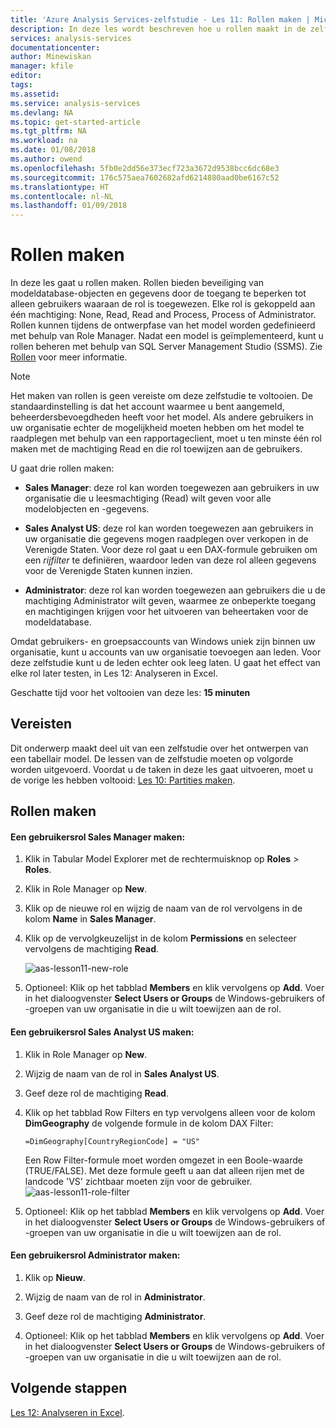 ```yaml
---
title: 'Azure Analysis Services-zelfstudie - Les 11: Rollen maken | Microsoft Docs'
description: In deze les wordt beschreven hoe u rollen maakt in de zelfstudie over Azure Analysis Services.
services: analysis-services
documentationcenter: 
author: Minewiskan
manager: kfile
editor: 
tags: 
ms.assetid: 
ms.service: analysis-services
ms.devlang: NA
ms.topic: get-started-article
ms.tgt_pltfrm: NA
ms.workload: na
ms.date: 01/08/2018
ms.author: owend
ms.openlocfilehash: 5fb0e2dd56e373ecf723a3672d9538bcc6dc68e3
ms.sourcegitcommit: 176c575aea7602682afd6214880aad0be6167c52
ms.translationtype: HT
ms.contentlocale: nl-NL
ms.lasthandoff: 01/09/2018
---
```

# <a name="create-roles"></a>Rollen maken

In deze les gaat u rollen maken. Rollen bieden beveiliging van modeldatabase-objecten en gegevens door de toegang te beperken tot alleen gebruikers waaraan de rol is toegewezen. Elke rol is gekoppeld aan één machtiging: None, Read, Read and Process, Process of Administrator. Rollen kunnen tijdens de ontwerpfase van het model worden gedefinieerd met behulp van Role Manager. Nadat een model is geïmplementeerd, kunt u rollen beheren met behulp van SQL Server Management Studio (SSMS). Zie [Rollen](https://docs.microsoft.com/sql/analysis-services/tabular-models/roles-ssas-tabular) voor meer informatie.
  
> [!NOTE]  
> Het maken van rollen is geen vereiste om deze zelfstudie te voltooien. De standaardinstelling is dat het account waarmee u bent aangemeld, beheerdersbevoegdheden heeft voor het model. Als andere gebruikers in uw organisatie echter de mogelijkheid moeten hebben om het model te raadplegen met behulp van een rapportageclient, moet u ten minste één rol maken met de machtiging Read en die rol toewijzen aan de gebruikers.  
  
U gaat drie rollen maken:  
  
-   **Sales Manager**: deze rol kan worden toegewezen aan gebruikers in uw organisatie die u leesmachtiging (Read) wilt geven voor alle modelobjecten en -gegevens.  
  
-   **Sales Analyst US**: deze rol kan worden toegewezen aan gebruikers in uw organisatie die gegevens mogen raadplegen over verkopen in de Verenigde Staten. Voor deze rol gaat u een DAX-formule gebruiken om een *rijfilter* te definiëren, waardoor leden van deze rol alleen gegevens voor de Verenigde Staten kunnen inzien.  
  
-   **Administrator**: deze rol kan worden toegewezen aan gebruikers die u de machtiging Administrator wilt geven, waarmee ze onbeperkte toegang en machtigingen krijgen voor het uitvoeren van beheertaken voor de modeldatabase.  
  
Omdat gebruikers- en groepsaccounts van Windows uniek zijn binnen uw organisatie, kunt u accounts van uw organisatie toevoegen aan leden. Voor deze zelfstudie kunt u de leden echter ook leeg laten. U gaat het effect van elke rol later testen, in Les 12: Analyseren in Excel.  
  
Geschatte tijd voor het voltooien van deze les: **15 minuten**  
  
## <a name="prerequisites"></a>Vereisten  
Dit onderwerp maakt deel uit van een zelfstudie over het ontwerpen van een tabellair model. De lessen van de zelfstudie moeten op volgorde worden uitgevoerd. Voordat u de taken in deze les gaat uitvoeren, moet u de vorige les hebben voltooid: [Les 10: Partities maken](../tutorials/aas-lesson-10-create-partitions.md).  
  
## <a name="create-roles"></a>Rollen maken  
  
#### <a name="to-create-a-sales-manager-user-role"></a>Een gebruikersrol Sales Manager maken:  
  
1.  Klik in Tabular Model Explorer met de rechtermuisknop op **Roles** > **Roles**.  
  
2.  Klik in Role Manager op **New**.  
  
3.  Klik op de nieuwe rol en wijzig de naam van de rol vervolgens in de kolom **Name** in **Sales Manager**.  
  
4.  Klik op de vervolgkeuzelijst in de kolom **Permissions** en selecteer vervolgens de machtiging **Read**. 

    ![aas-lesson11-new-role](../tutorials/media/aas-lesson11-new-role.png) 
  
5.  Optioneel: Klik op het tabblad **Members** en klik vervolgens op **Add**. Voer in het dialoogvenster **Select Users or Groups** de Windows-gebruikers of -groepen van uw organisatie in die u wilt toewijzen aan de rol.  
  
#### <a name="to-create-a-sales-analyst-us-user-role"></a>Een gebruikersrol Sales Analyst US maken:  
  
1.  Klik in Role Manager op **New**.    
  
2.  Wijzig de naam van de rol in **Sales Analyst US**.  
  
3.  Geef deze rol de machtiging **Read**.  
  
4.  Klik op het tabblad Row Filters en typ vervolgens alleen voor de kolom **DimGeography** de volgende formule in de kolom DAX Filter:  
  
    ```Administrator
    =DimGeography[CountryRegionCode] = "US" 
    ```
    
    Een Row Filter-formule moet worden omgezet in een Boole-waarde (TRUE/FALSE). Met deze formule geeft u aan dat alleen rijen met de landcode 'VS' zichtbaar moeten zijn voor de gebruiker.  
    ![aas-lesson11-role-filter](../tutorials/media/aas-lesson11-role-filter.png) 
  
6.  Optioneel: Klik op het tabblad **Members** en klik vervolgens op **Add**. Voer in het dialoogvenster **Select Users or Groups** de Windows-gebruikers of -groepen van uw organisatie in die u wilt toewijzen aan de rol.  
  
#### <a name="to-create-an-administrator-user-role"></a>Een gebruikersrol Administrator maken:  
  
1.  Klik op **Nieuw**.  
  
2.  Wijzig de naam van de rol in **Administrator**.  
  
3.  Geef deze rol de machtiging **Administrator**.  
  
4.  Optioneel: Klik op het tabblad **Members** en klik vervolgens op **Add**. Voer in het dialoogvenster **Select Users or Groups** de Windows-gebruikers of -groepen van uw organisatie in die u wilt toewijzen aan de rol. 
  
  
## <a name="whats-next"></a>Volgende stappen
[Les 12: Analyseren in Excel](../tutorials/aas-lesson-12-analyze-in-excel.md).

  
  
